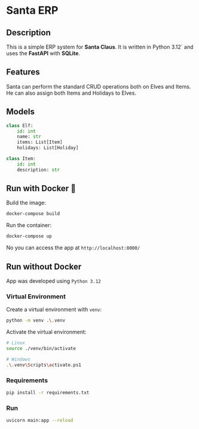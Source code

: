 # Santa ERP

## Description

This is a simple ERP system for **Santa Claus**. It is written in Python 3.12` and uses the **FastAPI** with **SQLite**.

## Features

Santa can perform the standard CRUD operations both on Elves and Items. He can also assign both Items and Holidays to Elves.

## Models

``` python
class Elf:
    id: int
    name: str
    items: List[Item]
    holidays: List[Holiday]
```

``` python
class Item:
    id: int
    description: str        
```

## Run with Docker 🐋

Build the image:

```bash
docker-compose build
```

Run the container:

```bash
docker-compose up
```

No you can access the app at `http://localhost:8000/`


## Run without Docker

App was developed using `Python 3.12`

### Virtual Environment

Create a virtual environment with `venv`:

```bash
python -m venv .\.venv
```

Activate the virtual environment:

```bash
# Linux
source ./venv/bin/activate

# Windows
.\.venv\Scripts\activate.ps1
```

### Requirements

```bash
pip install -r requirements.txt
```

### Run

```bash
uvicorn main:app --reload
```
